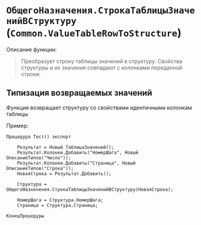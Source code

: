 # `ОбщегоНазначения.СтрокаТаблицыЗначенийВСтруктуру` (`Common.ValueTableRowToStructure`) 


Описание функции:

> Преобразует строку таблицы значений в структуру.
> Свойства структуры и их значения совпадают с колонками переданной строки.


## Типизация возвращаемых значений

Функция возвращает структуру со свойствами идентичными колонкам таблицы

Пример:

```bsl
Процедура Тест() экспорт

	Результат = Новый ТаблицаЗначений();
	Результат.Колонки.Добавить("НомерШага", Новый ОписаниеТипов("Число"));
	Результат.Колонки.Добавить("Страница", Новый ОписаниеТипов("Строка"));
	НоваяСтрока = Результат.Добавить();

	Структура = ОбщегоНазначения.СтрокаТаблицыЗначенийВСтруктуру(НоваяСтрока);
	
	НомерШага = Структура.НомерШага;
	Страница = Структура.Страница;

КонецПроцедуры
```

